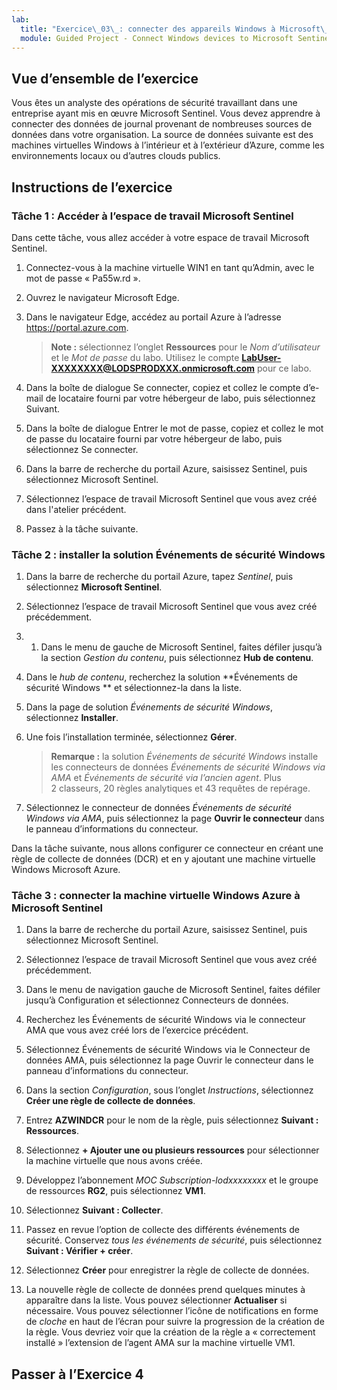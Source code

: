 ```yaml
---
lab:
  title: "Exercice\_03\_: connecter des appareils Windows à Microsoft\_Sentinel à l’aide de connecteurs de données"
  module: Guided Project - Connect Windows devices to Microsoft Sentinel using data connectors
---
```


## Vue d’ensemble de l’exercice

Vous êtes un analyste des opérations de sécurité travaillant dans une entreprise ayant mis en œuvre Microsoft Sentinel. Vous devez apprendre à connecter des données de journal provenant de nombreuses sources de données dans votre organisation. La source de données suivante est des machines virtuelles Windows à l’intérieur et à l’extérieur d’Azure, comme les environnements locaux ou d’autres clouds publics.

## Instructions de l’exercice

### Tâche 1 : Accéder à l’espace de travail Microsoft Sentinel

Dans cette tâche, vous allez accéder à votre espace de travail Microsoft Sentinel.

1. Connectez-vous à la machine virtuelle WIN1 en tant qu’Admin, avec le mot de passe « Pa55w.rd ».

1. Ouvrez le navigateur Microsoft Edge.

1. Dans le navigateur Edge, accédez au portail Azure à l’adresse <https://portal.azure.com>.

    >**Note :** sélectionnez l’onglet **Ressources** pour le *Nom d’utilisateur* et le *Mot de passe* du labo. Utilisez le compte **<LabUser-XXXXXXXX@LODSPRODXXX.onmicrosoft.com>** pour ce labo.

1. Dans la boîte de dialogue Se connecter, copiez et collez le compte d’e-mail de locataire fourni par votre hébergeur de labo, puis sélectionnez Suivant.

1. Dans la boîte de dialogue Entrer le mot de passe, copiez et collez le mot de passe du locataire fourni par votre hébergeur de labo, puis sélectionnez Se connecter.

1. Dans la barre de recherche du portail Azure, saisissez Sentinel, puis sélectionnez Microsoft Sentinel.

1. Sélectionnez l’espace de travail Microsoft Sentinel que vous avez créé dans l'atelier précédent.

1. Passez à la tâche suivante.

### Tâche 2 : installer la solution Événements de sécurité Windows

1. Dans la barre de recherche du portail Azure, tapez *Sentinel*, puis sélectionnez **Microsoft Sentinel**.

1. Sélectionnez l’espace de travail Microsoft Sentinel que vous avez créé précédemment.

1. 1. Dans le menu de gauche de Microsoft Sentinel, faites défiler jusqu’à la section *Gestion du contenu*, puis sélectionnez **Hub de contenu**.

1. Dans le *hub de contenu*, recherchez la solution **Événements de sécurité Windows ** et sélectionnez-la dans la liste.

1. Dans la page de solution *Événements de sécurité Windows*, sélectionnez **Installer**.

1. Une fois l’installation terminée, sélectionnez **Gérer**.

    >**Remarque :** la solution *Événements de sécurité Windows* installe les connecteurs de données *Événements de sécurité Windows via AMA* et *Événements de sécurité via l’ancien agent*. Plus 2 classeurs, 20 règles analytiques et 43 requêtes de repérage.

1. Sélectionnez le connecteur de données *Événements de sécurité Windows via AMA*, puis sélectionnez la page **Ouvrir le connecteur** dans le panneau d’informations du connecteur.

Dans la tâche suivante, nous allons configurer ce connecteur en créant une règle de collecte de données (DCR) et en y ajoutant une machine virtuelle Windows Microsoft Azure.

### Tâche 3 : connecter la machine virtuelle Windows Azure à Microsoft Sentinel

1. Dans la barre de recherche du portail Azure, saisissez Sentinel, puis sélectionnez Microsoft Sentinel. 

1. Sélectionnez l’espace de travail Microsoft Sentinel que vous avez créé précédemment. 

1. Dans le menu de navigation gauche de Microsoft Sentinel, faites défiler jusqu’à Configuration et sélectionnez Connecteurs de données. 

1. Recherchez les Événements de sécurité Windows via le connecteur AMA que vous avez créé lors de l’exercice précédent. 

1. Sélectionnez Événements de sécurité Windows via le Connecteur de données AMA, puis sélectionnez la page Ouvrir le connecteur dans le panneau d’informations du connecteur.

1. Dans la section *Configuration*, sous l’onglet *Instructions*, sélectionnez **Créer une règle de collecte de données**.

1. Entrez **AZWINDCR** pour le nom de la règle, puis sélectionnez **Suivant : Ressources**.

1. Sélectionnez **+ Ajouter une ou plusieurs ressources** pour sélectionner la machine virtuelle que nous avons créée.

1. Développez l’abonnement *MOC Subscription-lodxxxxxxxx* et le groupe de ressources **RG2**, puis sélectionnez **VM1**.

1. Sélectionnez **Suivant : Collecter**.

1. Passez en revue l’option de collecte des différents événements de sécurité. Conservez *tous les événements de sécurité*, puis sélectionnez **Suivant : Vérifier + créer**.

1. Sélectionnez **Créer** pour enregistrer la règle de collecte de données.

1. La nouvelle règle de collecte de données prend quelques minutes à apparaître dans la liste. Vous pouvez sélectionner **Actualiser** si nécessaire. Vous pouvez sélectionner l’icône de notifications en forme de *cloche* en haut de l’écran pour suivre la progression de la création de la règle. Vous devriez voir que la création de la règle a « correctement installé » l’extension de l’agent AMA sur la machine virtuelle VM1.

## Passer à l’Exercice 4
